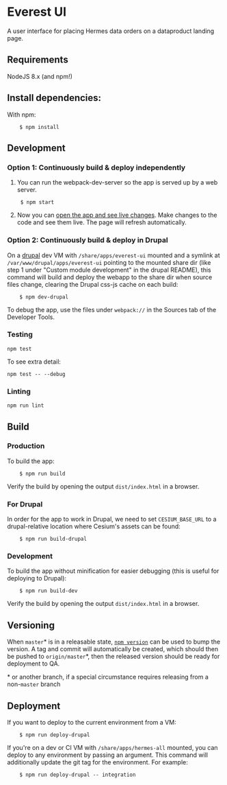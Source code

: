 # Everest UI

A user interface for placing Hermes data orders on a dataproduct landing page.

## Requirements

NodeJS 8.x (and npm!)

## Install dependencies:
With npm:

        $ npm install

## Development

### Option 1: Continuously build & deploy independently

1. You can run the webpack-dev-server so the app is served up
   by a web server.

        $ npm start

2. Now you can [open the app and see live
   changes](http://localhost:8080/). Make changes to the code and see
   them live. The page will refresh automatically.

### Option 2: Continuously build & deploy in Drupal

On a [drupal](https://bitbucket.org/nsidc/drupal/src/landing-page-module/) dev
VM with `/share/apps/everest-ui` mounted and a symlink at
`/var/www/drupal/apps/everest-ui` pointing to the mounted share dir (like step 1
under "Custom module development" in the drupal README), this command will build
and deploy the webapp to the share dir when source files change, clearing the
Drupal css-js cache on each build:

        $ npm dev-drupal

To debug the app, use the files under `webpack://` in the Sources tab of the
Developer Tools.

### Testing

    npm test

To see extra detail:

    npm test -- --debug

### Linting

    npm run lint

## Build

### Production

To build the app:

        $ npm run build

Verify the build by opening the output `dist/index.html` in a browser.

### For Drupal

In order for the app to work in Drupal, we need to set `CESIUM_BASE_URL` to a drupal-relative location where Cesium's assets can be found:

        $ npm run build-drupal

### Development

To build the app without minification for easier debugging (this is useful for
deploying to Drupal):

        $ npm run build-dev

Verify the build by opening the output `dist/index.html` in a browser.

## Versioning

When `master`\* is in a releasable state, [`npm
version`](https://docs.npmjs.com/cli/version) can be used to bump the version. A
tag and commit will automatically be created, which should then be pushed to
`origin/master`\*, then the released version should be ready for deployment to
QA.

\* or another branch, if a special circumstance requires releasing from a
non-`master` branch

## Deployment

If you want to deploy to the current environment from a VM:

        $ npm run deploy-drupal

If you're on a dev or CI VM with `/share/apps/hermes-all` mounted, you can
deploy to any environment by passing an argument. This command will additionally
update the git tag for the environment. For example:

        $ npm run deploy-drupal -- integration
